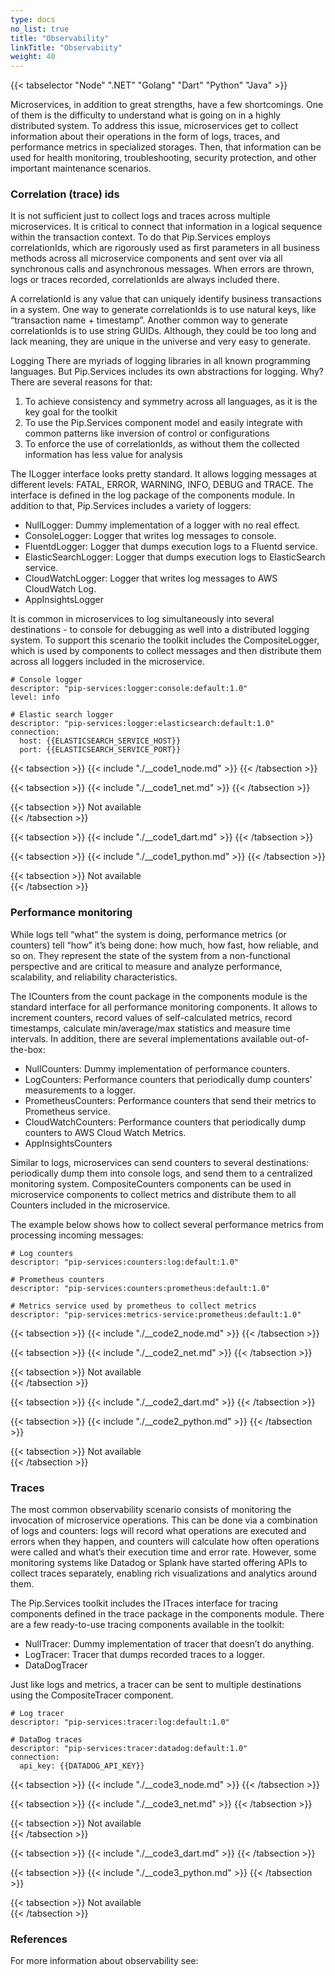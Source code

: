 ```yaml
---
type: docs
no_list: true
title: "Observability"
linkTitle: "Observabiity"
weight: 40   
---
```


{{< tabselector "Node" ".NET" "Golang" "Dart" "Python" "Java" >}}

Microservices, in addition to great strengths, have a few shortcomings. One of them is the difficulty to understand what is going on in a highly distributed system. To address this issue, microservices get to collect information about their operations in the form of logs, traces, and performance metrics in specialized storages. Then, that information can be used for health monitoring, troubleshooting, security protection, and other important maintenance scenarios.

### Correlation (trace) ids
It is not sufficient just to collect logs and traces across multiple microservices. It is critical to connect that information in a logical sequence within the transaction context. To do that Pip.Services employs correlationIds, which are rigorously used as first parameters in all business methods across all microservice components and sent over via all synchronous calls and asynchronous messages. When errors are thrown, logs or traces recorded, correlationIds are always included there.

A correlationId is any value that can uniquely identify business transactions in a system. One way to generate correlationIds is to use natural keys, like “transaction name + timestamp”. Another common way to generate correlationIds is to use string GUIDs. Although, they could be too long and lack meaning, they are unique in the universe and very easy to generate.

Logging
There are myriads of logging libraries in all known programming languages. But Pip.Services includes its own abstractions for logging. Why? There are several reasons for that:
1.	To achieve consistency and symmetry across all languages, as it is the key goal for the toolkit
2.	To use the Pip.Services component model and easily integrate with common patterns like inversion of control or configurations
3.	To enforce the use of correlationIds, as without them the collected information has less value for analysis

The ILogger interface looks pretty standard. It allows logging messages at different levels: FATAL, ERROR, WARNING, INFO, DEBUG and TRACE. The interface is defined in the log package of the components module. In addition to that, Pip.Services includes a variety of loggers:

- NullLogger: Dummy implementation of a logger with no real effect. 
- ConsoleLogger: Logger that writes log messages to console.
- FluentdLogger: Logger that dumps execution logs to a Fluentd service.
- ElasticSearchLogger: Logger that dumps execution logs to ElasticSearch service.
- CloudWatchLogger: Logger that writes log messages to AWS CloudWatch Log. 
- AppInsightsLogger

It is common in microservices to log simultaneously into several destinations - to console for debugging as well into a distributed logging system. To support this scenario the toolkit includes the CompositeLogger, which is used by components to collect messages and then distribute them across all loggers included in the microservice.

```
# Console logger
descriptor: "pip-services:logger:console:default:1.0"
level: info

# Elastic search logger
descriptor: "pip-services:logger:elasticsearch:default:1.0"
connection:
  host: {{ELASTICSEARCH_SERVICE_HOST}}
  port: {{ELASTICSEARCH_SERVICE_PORT}}
```

{{< tabsection >}}
  {{< include "./__code1_node.md" >}}
{{< /tabsection >}}

{{< tabsection >}}
  {{< include "./__code1_net.md" >}}
{{< /tabsection >}}

{{< tabsection >}}
  Not available  
{{< /tabsection >}}

{{< tabsection >}}
  {{< include "./__code1_dart.md" >}}
{{< /tabsection >}}

{{< tabsection >}}
  {{< include "./__code1_python.md" >}}
{{< /tabsection >}}

{{< tabsection >}}
  Not available  
{{< /tabsection >}}

### Performance monitoring
While logs tell “what” the system is doing, performance metrics (or counters) tell “how” it’s being done: how much, how fast, how reliable, and so on. They represent the state of the system from a non-functional perspective and are critical to measure and analyze performance, scalability, and reliability characteristics.

The ICounters from the count package in the components module is the standard interface for all performance monitoring components. It allows to increment counters, record values of self-calculated metrics, record timestamps, calculate min/average/max statistics and measure time intervals. In addition, there are several implementations available out-of-the-box:

- NullCounters: Dummy implementation of performance counters.
- LogCounters: Performance counters that periodically dump counters' measurements to a logger.
- PrometheusCounters:  Performance counters that send their metrics to Prometheus service.
- CloudWatchCounters: Performance counters that periodically dump counters to AWS Cloud Watch Metrics.
- AppInsightsCounters

Similar to logs, microservices can send counters to several destinations: periodically dump them into console logs, and send them to a centralized monitoring system. CompositeCounters components can be used in microservice components to collect metrics and distribute them to all Counters included in the microservice.

The example below shows how to collect several performance metrics from processing incoming messages:

```
# Log counters
descriptor: "pip-services:counters:log:default:1.0"

# Prometheus counters
descriptor: "pip-services:counters:prometheus:default:1.0"

# Metrics service used by prometheus to collect metrics
descriptor: "pip-services:metrics-service:prometheus:default:1.0"
```

{{< tabsection >}}
  {{< include "./__code2_node.md" >}}
{{< /tabsection >}}

{{< tabsection >}}
  {{< include "./__code2_net.md" >}}
{{< /tabsection >}}

{{< tabsection >}}
  Not available  
{{< /tabsection >}}

{{< tabsection >}}
  {{< include "./__code2_dart.md" >}}
{{< /tabsection >}}

{{< tabsection >}}
  {{< include "./__code2_python.md" >}}
{{< /tabsection >}}

{{< tabsection >}}
  Not available  
{{< /tabsection >}}

### Traces

The most common observability scenario consists of monitoring the invocation of microservice operations. This can be done via a combination of logs and counters: logs will record what operations are executed and errors when they happen, and counters will calculate how often operations were called and what’s their execution time and error rate. However, some monitoring systems like Datadog or Splank have started offering APIs to collect traces separately, enabling rich visualizations and analytics around them.

The Pip.Services toolkit includes the ITraces interface for tracing components defined in the trace package in the components module. There are a few ready-to-use tracing components available in the toolkit:

- NullTracer: Dummy implementation of tracer that doesn’t do anything.
- LogTracer: Tracer that dumps recorded traces to a logger.
- DataDogTracer

Just like logs and metrics, a tracer can be sent to multiple destinations using the CompositeTracer component.

```
# Log tracer
descriptor: "pip-services:tracer:log:default:1.0"

# DataDog traces
descriptor: "pip-services:tracer:datadog:default:1.0"
connection:
  api_key: {{DATADOG_API_KEY}}

```

{{< tabsection >}}
  {{< include "./__code3_node.md" >}}
{{< /tabsection >}}

{{< tabsection >}}
  {{< include "./__code3_net.md" >}}
{{< /tabsection >}}

{{< tabsection >}}
  Not available  
{{< /tabsection >}}

{{< tabsection >}}
  {{< include "./__code3_dart.md" >}}
{{< /tabsection >}}

{{< tabsection >}}
  {{< include "./__code3_python.md" >}}
{{< /tabsection >}}

{{< tabsection >}}
  Not available  
{{< /tabsection >}}

### References

For more information about observability see:
